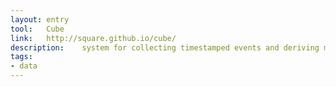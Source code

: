 ```yaml
---
layout: entry
tool:	Cube
link:	http://square.github.io/cube/
description:	system for collecting timestamped events and deriving metrics
tags:
- data	
---
```

